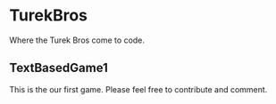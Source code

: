 # TurekBros
Where the Turek Bros come to code.

## TextBasedGame1
  This is the our first game.
  Please feel free to contribute and comment.
